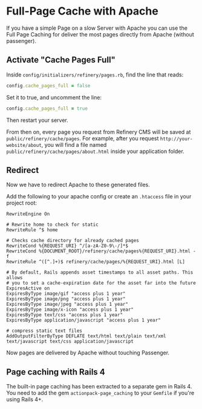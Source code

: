 # Full-Page Cache with Apache

If you have a simple Page on a slow Server with Apache you can use the Full Page Caching for deliver the most pages directly from Apache (without passenger).

## Activate "Cache Pages Full"

Inside `config/initializers/refinery/pages.rb`, find the line that reads:

```ruby
config.cache_pages_full = false
```

Set it to true, and uncomment the line:

```ruby
config.cache_pages_full = true
```

Then restart your server.

From then on, every page you request from Refinery CMS will be saved at `public/refinery/cache/pages`. For example, after you request `http://your-website/about`, you will find a file named `public/refinery/cache/pages/about.html` inside your application folder.

## Redirect

Now we have to redirect Apache to these generated files.

Add the following to your apache config or create an `.htaccess` file in your project root:

```shell
RewriteEngine On

# Rewrite home to check for static
RewriteRule ^$ home

# Checks cache directory for already cached pages
RewriteCond %{REQUEST_URI} ^/[a-zA-Z0-9\-/]*$
RewriteCond %{DOCUMENT_ROOT}/refinery/cache/pages%{REQUEST_URI}.html -f
RewriteRule ^([^.]+)$ refinery/cache/pages/%{REQUEST_URI}.html [L]

# By default, Rails appends asset timestamps to all asset paths. This allows
# you to set a cache-expiration date for the asset far into the future
ExpiresActive on
ExpiresByType image/gif "access plus 1 year"
ExpiresByType image/png "access plus 1 year"
ExpiresByType image/jpeg "access plus 1 year"
ExpiresByType image/x-icon "access plus 1 year"
ExpiresByType text/css "access plus 1 year"
ExpiresByType application/javascript "access plus 1 year"

# compress static text files
AddOutputFilterByType DEFLATE text/html text/plain text/xml text/javascript text/css application/javascript
```

Now pages are delivered by Apache without touching Passenger.

## Page caching with Rails 4

The built-in page caching has been extracted to a separate gem in Rails 4. You need to add the gem `actionpack-page_caching` to your `Gemfile` if you're using Rails 4+.
